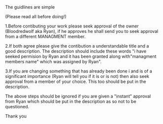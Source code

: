 The guidlines are simple

(Please read all before doing!)

1.Before contibuting your work please seek approval of the owner (Bloodredwolf aka Ryan), if he approves he shall send you to seek approval from a different MANAGMENT member.

2.If both agree please give the contibution a understandable title and a good description. The description should include these words "i have seeked permision by Ryan and it has been granted along with"managment members name" which was assigned by Ryan".

3.If you are changing something that has already been done i and is of a significant importance (Ryan will tell you if it is or is not) then also seek approval from a member of your choice. This too should be put in the description.


The above steps should be ignored if you are given a "instant" approval from Ryan which should be put in the description as so not to be questioned.


Thank you
